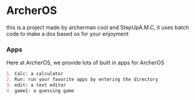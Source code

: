 # ArcherOS
this is a project made by archerman cool and StepUpA.M.C, it uses batch code to make a dos based os for your enjoyment
### Apps
Here at ArcherOS, we provide lots of built in apps for ArcherOS
```markdown 
1. Calc: a calculator 
2. Run: run your favorite apps by entering the directory
3. edit: a text editor
4. game1: a guessing game
```
